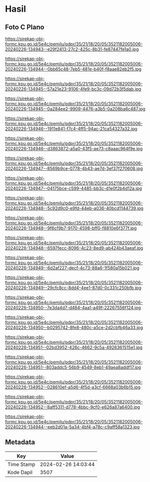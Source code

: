 # Hasil

## Foto C Plano

https://sirekap-obj-formc.kpu.go.id/5e4c/pemilu/pdpr/35/21/18/20/05/3521182005006-20240226-134943--e29f2413-27c2-425c-8b31-fe87447fe1a0.jpg

https://sirekap-obj-formc.kpu.go.id/5e4c/pemilu/pdpr/35/21/18/20/05/3521182005006-20240226-134944--0bb65c48-7eb5-481e-b40f-f8aae82eb2f5.jpg

https://sirekap-obj-formc.kpu.go.id/5e4c/pemilu/pdpr/35/21/18/20/05/3521182005006-20240226-134945--57a21e23-9106-4fe9-bc3c-09d72b3f5dab.jpg

https://sirekap-obj-formc.kpu.go.id/5e4c/pemilu/pdpr/35/21/18/20/05/3521182005006-20240226-134945--0a284ee2-9909-4476-a3b5-0a208ba6c487.jpg

https://sirekap-obj-formc.kpu.go.id/5e4c/pemilu/pdpr/35/21/18/20/05/3521182005006-20240226-134946--1911e841-f7c4-4ff5-94ac-21ca54327a32.jpg

https://sirekap-obj-formc.kpu.go.id/5e4c/pemilu/pdpr/35/21/18/20/05/3521182005006-20240226-134946--d3863872-a5a0-43f5-ae73-c8aaac964f9e.jpg

https://sirekap-obj-formc.kpu.go.id/5e4c/pemilu/pdpr/35/21/18/20/05/3521182005006-20240226-134947--8569b9ce-0778-4b43-ae7d-3ef37f270608.jpg

https://sirekap-obj-formc.kpu.go.id/5e4c/pemilu/pdpr/35/21/18/20/05/3521182005006-20240226-134947--04175bce-c599-4485-bb3c-d1e0f2b4d12a.jpg

https://sirekap-obj-formc.kpu.go.id/5e4c/pemilu/pdpr/35/21/18/20/05/3521182005006-20240226-134948--5c92d9c0-e9fd-44eb-a036-40bcd1144739.jpg

https://sirekap-obj-formc.kpu.go.id/5e4c/pemilu/pdpr/35/21/18/20/05/3521182005006-20240226-134948--9f6cf9b7-9170-4598-bff0-f8810e6f377f.jpg

https://sirekap-obj-formc.kpu.go.id/5e4c/pemilu/pdpr/35/21/18/20/05/3521182005006-20240226-134948--6597fecc-8096-4c23-8ed9-ab424b43aeaf.jpg

https://sirekap-obj-formc.kpu.go.id/5e4c/pemilu/pdpr/35/21/18/20/05/3521182005006-20240226-134949--6d2af227-decf-4c73-88a6-1f580a15b021.jpg

https://sirekap-obj-formc.kpu.go.id/5e4c/pemilu/pdpr/35/21/18/20/05/3521182005006-20240226-134949--29cfc8cc-8dd4-4ee1-87d0-0c331c250bfb.jpg

https://sirekap-obj-formc.kpu.go.id/5e4c/pemilu/pdpr/35/21/18/20/05/3521182005006-20240226-134950--7e3da4d7-d484-4aa1-a49f-22267556f124.jpg

https://sirekap-obj-formc.kpu.go.id/5e4c/pemilu/pdpr/35/21/18/20/05/3521182005006-20240226-134950--b0295742-8fe8-480c-a5ce-2d2cbfb46a33.jpg

https://sirekap-obj-formc.kpu.go.id/5e4c/pemilu/pdpr/35/21/18/20/05/3521182005006-20240226-134951--02bd3952-426c-4662-9c5a-4926361515e1.jpg

https://sirekap-obj-formc.kpu.go.id/5e4c/pemilu/pdpr/35/21/18/20/05/3521182005006-20240226-134951--803addc5-56b9-4549-8eb1-49aea8addf17.jpg

https://sirekap-obj-formc.kpu.go.id/5e4c/pemilu/pdpr/35/21/18/20/05/3521182005006-20240226-134952--028610ef-a5d6-4f5d-a3cf-6668a03b6b15.jpg

https://sirekap-obj-formc.kpu.go.id/5e4c/pemilu/pdpr/35/21/18/20/05/3521182005006-20240226-134952--8aff5311-d778-4bbc-9cf0-e626a87a6400.jpg

https://sirekap-obj-formc.kpu.go.id/5e4c/pemilu/pdpr/35/21/18/20/05/3521182005006-20240226-134944--eeb2d01a-5a34-4bf4-a78c-c9aff58a1323.jpg


## Metadata

| Key        | Value               |
| ---------- | ------------------- |
| Time Stamp | 2024-02-26 14:03:44 |
| Kode Dapil | 3507                |



